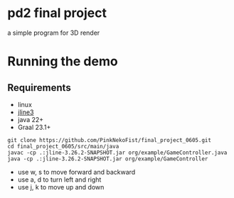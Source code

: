 # pd2 final project
a simple program for 3D render

# Running the demo
## Requirements
- linux
- [jline3](https://github.com/jline/jline3)
- java 22+
- Graal 23.1+

```shell
git clone https://github.com/PinkNekoFist/final_project_0605.git
cd final_project_0605/src/main/java
javac -cp .:jline-3.26.2-SNAPSHOT.jar org/example/GameController.java
java -cp .:jline-3.26.2-SNAPSHOT.jar org/example/GameController 
```
- use w, s to move forward and backward
- use a, d to turn left and right
- use j, k to move up and down